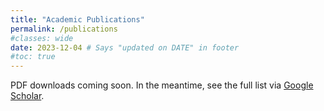 ```yaml
---
title: "Academic Publications"
permalink: /publications 
#classes: wide
date: 2023-12-04 # Says "updated on DATE" in footer
#toc: true
---
```

<!-- Page title shows here, left aligned, defined in front matter -->
PDF downloads coming soon. In the meantime, see the full list via [Google Scholar](https://scholar.google.com/citations?user=mYAvcv4AAAAJ).


